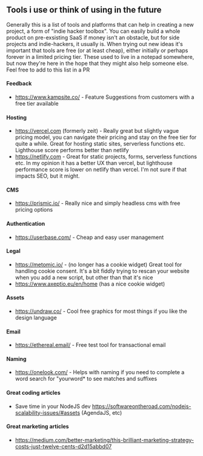 
## Tools i use or think of using in the future

Generally this is a list of tools and platforms that can help in creating a new project, a form of "indie hacker toolbox". 
You can easily build a whole product on pre-exsisting SaaS if money isn't an obstacle, but for side projects and indie-hackers, it usually is.
When trying out new ideas it's important that tools are free (or at least cheap), either initially or perhaps forever in a limited pricing tier. 
These used to live in a notepad somewhere, but now they're here in the hope that they might also help someone else. Feel free to add to this list in a PR

#### Feedback
- https://www.kampsite.co/ - Feature Suggestions from customers with a free tier available 

#### Hosting
- https://vercel.com (formerly zeit) - Really great but slightly vague pricing model, you can navigate their pricing and stay on the free tier for quite a while. Great for hosting static sites, serverless functions etc. Lighthouse score performs better than netlify
- https://netlify.com - Great for static projects, forms, serverless functions etc. In my opinion it has a better UX than vercel, but lighthouse performance score is lower on netlify than vercel. I'm not sure if that impacts SEO, but it might.

#### CMS
- https://prismic.io/ - Really nice and simply headless cms with free pricing options

#### Authentication
- https://userbase.com/ - Cheap and easy user management

#### Legal
- https://metomic.io/ - (no longer has a cookie widget) Great tool for handling cookie consent. It's a bit fiddly trying to rescan your website when you add a new script, but other than that it's nice
- https://www.axeptio.eu/en/home (has a nice cookie widget)


#### Assets
- https://undraw.co/ - Cool free graphics for most things if you like the design language


#### Email
- https://ethereal.email/ - Free test tool for transactional email


#### Naming
- https://onelook.com/ - Helps with naming if you need to complete a word search for "yourword* to see matches and suffixes


#### Great coding articles
- Save time in your NodeJS dev https://softwareontheroad.com/nodejs-scalability-issues/#assets (AgendaJS, etc)


#### Great marketing articles
- https://medium.com/better-marketing/this-brilliant-marketing-strategy-costs-just-twelve-cents-d2d15abbd07
